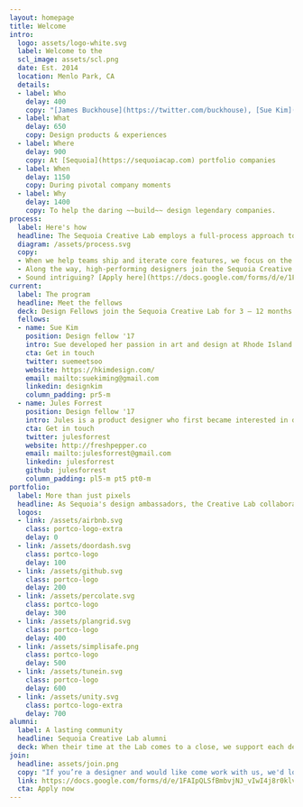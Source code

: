 ```yaml
---
layout: homepage
title: Welcome
intro:
  logo: assets/logo-white.svg
  label: Welcome to the
  scl_image: assets/scl.png
  date: Est. 2014
  location: Menlo Park, CA
  details:
  - label: Who
    delay: 400
    copy: "[James Buckhouse](https://twitter.com/buckhouse), [Sue Kim](http://linkedin.com/in/designkim), & [Jules Forrest](https://twitter.com/julesforrest)"
  - label: What
    delay: 650
    copy: Design products & experiences
  - label: Where
    delay: 900
    copy: At [Sequoia](https://sequoiacap.com) portfolio companies
  - label: When
    delay: 1150
    copy: During pivotal company moments
  - label: Why
    delay: 1400
    copy: To help the daring ~~build~~ design legendary companies.
process:
  label: Here's how
  headline: The Sequoia Creative Lab employs a full-process approach to solving design problems
  diagram: /assets/process.svg
  copy:
  - When we help teams ship and iterate core features, we focus on the total experience — not just the pixels in their app. When we storyboard, we draw what’s happening in the world and what’s happening in their product. We also help Sequoia companies build healthy design orgs with the structures, processes and measurement tools they need to thrive.
  - Along the way, high-performing designers join the Sequoia Creative Lab for fast-paced, one-on-one, hands-on projects as Design Fellows and Visiting Designers. Design Fellows typically have 1–5 years experience and an urgent desire to sublimate their design career with a big jump forward while Visiting Designers bring their expertise on specific topics for short-term projects.
  - Sound intriguing? [Apply here](https://docs.google.com/forms/d/e/1FAIpQLSfBmbvjNJ_vIwI4j8r0klvYFh771Wks-XSm0vv7exYJLmlpKw/viewform?c=0&w=1).
current:
  label: The program
  headline: Meet the fellows
  deck: Design Fellows join the Sequoia Creative Lab for 3 – 12 months to lead product design projects for companies within the Sequoia portfolio. After the fellowship, they aim to find a full-time home on one of the portfolio's design teams.
  fellows:
  - name: Sue Kim
    position: Design fellow '17
    intro: Sue developed her passion in art and design at Rhode Island School of Design, where she studied industrial design. Inheriting industrial design principles, Sue focuses on design that reflect on simplicity, honesty, and detail orientation. Her product design work has created impact on both on and off screen experiences. Sue looks forward to work on products that value both on-screen and off-screen user experience.
    cta: Get in touch
    twitter: suemeetsoo
    website: https://hkimdesign.com/
    email: mailto:suekiming@gmail.com
    linkedin: designkim
    column_padding: pr5-m
  - name: Jules Forrest
    position: Design fellow '17
    intro: Jules is a product designer who first became interested in design and typography while working on her college's newspaper in upstate New York. A stickler for details, she likes building design systems that prioritize consistency over pixel-perfection. After she leaves the lab, she's looking forward to joining a team where she can continue to develop her front-end skillset.
    cta: Get in touch
    twitter: julesforrest
    website: http://freshpepper.co
    email: mailto:julesforrest@gmail.com
    linkedin: julesforrest
    github: julesforrest
    column_padding: pl5-m pt5 pt0-m
portfolio:
  label: More than just pixels
  headline: As Sequoia's design ambassadors, the Creative Lab collaborates across the portfolio on products, processes and design culture
  logos:
  - link: /assets/airbnb.svg
    class: portco-logo-extra
    delay: 0
  - link: /assets/doordash.svg
    class: portco-logo
    delay: 100
  - link: /assets/github.svg
    class: portco-logo
    delay: 200
  - link: /assets/percolate.svg
    class: portco-logo
    delay: 300
  - link: /assets/plangrid.svg
    class: portco-logo
    delay: 400
  - link: /assets/simplisafe.png
    class: portco-logo
    delay: 500
  - link: /assets/tunein.svg
    class: portco-logo
    delay: 600
  - link: /assets/unity.svg
    class: portco-logo-extra
    delay: 700
alumni:
  label: A lasting community
  headline: Sequoia Creative Lab alumni
  deck: When their time at the Lab comes to a close, we support each designer with a network of past Fellows and Visiting Designers, as well as access to the larger Sequoia community of designers who work at companies within the portfolio.
join:
  headline: assets/join.png
  copy: "If you’re a designer and would like come work with us, we'd love to hear from you. Oh, and one more thing (so you don’t have to ask) — YES — of course! — both Visiting Designers and Design Fellows are paid gigs. Hope to see you soon at the #SCL."
  link: https://docs.google.com/forms/d/e/1FAIpQLSfBmbvjNJ_vIwI4j8r0klvYFh771Wks-XSm0vv7exYJLmlpKw/viewform?c=0&w=1
  cta: Apply now
---
```

